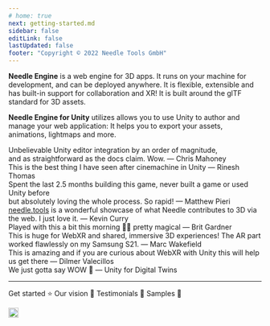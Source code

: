 ```yaml
---
# home: true
next: getting-started.md
sidebar: false
editLink: false
lastUpdated: false
footer: "Copyright © 2022 Needle Tools GmbH"
---
```


**Needle Engine** is a web engine for 3D apps. It runs on your machine for development, and can be deployed anywhere. It is flexible, extensible and has built-in support for collaboration and XR! It is built around the glTF standard for 3D assets.

**Needle Engine for Unity** utilizes allows you to use Unity to author and manage your web application: It helps you to export your assets, animations, lightmaps and more.  

<quoteslides>
<div>Unbelievable Unity editor integration by an order of magnitude,<br/>and as straightforward as the docs claim. Wow. — Chris Mahoney</div>

<div>This is the best thing I have seen after cinemachine in Unity — Rinesh Thomas</div>

<div>Spent the last 2.5 months building this game, never built a game or used Unity before<br/>but absolutely loving the whole process. So rapid! — Matthew Pieri</div>

<div><a href="https://needle.tools">needle.tools</a> is a wonderful showcase of what Needle contributes to 3D via the web. I just love it. — Kevin Curry</div>

<div>Played with this a bit this morning 🤯🤯 pretty magical — Brit Gardner</div>

<div>This is huge for WebXR and shared, immersive 3D experiences! The AR part worked flawlessly on my Samsung S21. — Marc Wakefield</div>

<div>This is amazing and if you are curious about WebXR with Unity this will help us get there — Dilmer Valecillos</div>

<div>We just gotta say WOW 🤩 — Unity for Digital Twins</div>


</quoteslides>

---
<actiongroup>
    <action href="getting-started">
    Get started ⭐
    </action>
    <action href="vision">
    Our vision 🔮
    </action>
    <action href="testimonials">
    Testimonials 💬
    </action>
    <action href="https://engine.needle.tools/samples">
    Samples 👀
    </action>
</actiongroup>


<video-embed src="https://user-images.githubusercontent.com/5083203/186121100-b02a83ef-a5df-42f9-a694-c445f1d82b81.mp4" />
 


<copyright></copyright>


<p></p> 
<actiongroup>
<github-star/>
<!-- <a href="https://github.com/needle-tools/needle-engine-support" target="_blank"><img height=20 src="https://img.shields.io/github/stars/needle-tools/needle-engine-support?style=social" /></a> -->
</actiongroup>

<p></p> 
<actiongroup>
<a href="https://discord.needle.tools" target="_blank"><img height=20 src="https://img.shields.io/discord/717429793926283276?color=5562ea&label=Discord" /></a>
</actiongroup>
